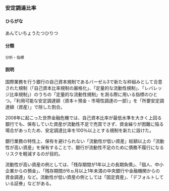 <div style="display:none;">

## [あ行](securities-terms?id=あ行)

</div>

### 安定調達比率

#### ひらがな

あんていちょうたつひりつ

#### 分類

`分析・指標`

#### 説明

国際業務を行う銀行の自己資本規制であるバーゼル3で新たな枠組みとして合意された規制（「自己資本比率規制の厳格化」、「定量的な流動性規制」、「レバレッジ比率規制」）のうちの「定量的な流動性規制」を測る際に用いる指標のひとつ。「利用可能な安定調達額（資本＋預金・市場性調達の一部）」を「所要安定調達額（資産）」で除した割合。
 
2008年に起こった世界金融危機では、自己資本比率が最低水準を大きく上回る銀行でも、保有していた資産が流動性不足で売買できず、資金繰りが困難に陥る場合があったため、安定調達比率を100％以上とする規制を新たに設けた。
 
銀行業務の特性上、保有を避けられない「流動性が低い資産」総額以上の「流動性が高い資産」を保有することで、銀行が流動性不足のために債務不履行になるリスクを軽減するのが目的。
 
流動性が高い資産の例としては、「残存期間が1年以上の長期負債」、「個人、中小企業からの預金」、「残存期間が6ヵ月以上1年未満の中央銀行や金融機関からの資金調達」など。流動性が低い資産の例としては「固定資産」、「デフォルトしている証券」などがある。

<div style="display:none;">

## [か行](securities-terms?id=か行)
## [さ行](securities-terms?id=さ行)
## [た行](securities-terms?id=た行)
## [な行](securities-terms?id=な行)
## [は行](securities-terms?id=は行)
## [ま行](securities-terms?id=ま行)
## [や行](securities-terms?id=や行)
## [ら行](securities-terms?id=ら行)
## [わ行](securities-terms?id=わ行)
## [英数字・記号](securities-terms?id=英数字・記号)

</div>

